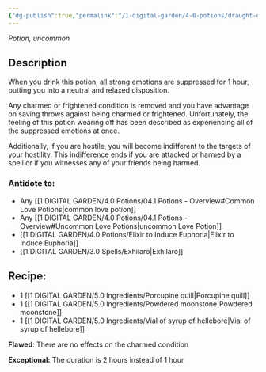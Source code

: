 ```yaml
---
{"dg-publish":true,"permalink":"/1-digital-garden/4-0-potions/draught-of-peace/","tags":["potion","yr5","uncommon"]}
---
```


*Potion, uncommon* 

## Description

When you drink this potion, all strong emotions are suppressed for 1 hour, putting you into a neutral and relaxed disposition. 

Any charmed or frightened condition is removed and you have advantage on saving throws against being charmed or frightened. Unfortunately, the feeling of this potion wearing off has been described as experiencing all of the suppressed emotions at once.

Additionally, if you are hostile, you will become indifferent to the targets of your hostility. This indifference ends if you are attacked or harmed by a spell or if you witnesses any of your friends being harmed.

### Antidote to: 
- Any [[1 DIGITAL GARDEN/4.0 Potions/04.1 Potions - Overview#Common Love Potions\|common love potion]]
- Any [[1 DIGITAL GARDEN/4.0 Potions/04.1 Potions - Overview#Uncommon Love Potions\|uncommon Love Potion]]
- [[1 DIGITAL GARDEN/4.0 Potions/Elixir to Induce Euphoria\|Elixir to Induce Euphoria]]
- [[1 DIGITAL GARDEN/3.0 Spells/Exhilaro\|Exhilaro]]

## Recipe:

* 1 [[1 DIGITAL GARDEN/5.0 Ingredients/Porcupine quill\|Porcupine quill]]
* 1 [[1 DIGITAL GARDEN/5.0 Ingredients/Powdered moonstone\|Powdered moonstone]]
* 1 [[1 DIGITAL GARDEN/5.0 Ingredients/Vial of syrup of hellebore\|Vial of syrup of hellebore]]

**Flawed**:
There are no effects on the charmed condition

**Exceptional:** 
The duration is 2 hours instead of 1 hour